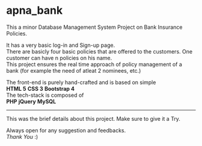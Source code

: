 # apna_bank

This a minor Database Management System Project on Bank Insurance Policies.

It has a very basic log-in and Sign-up page.  
There are basicly four basic policies that are offered to the customers. One customer can have n policies on his name.    
This project ensures the real time approach of policy management of a bank (for example the need of atleat 2 nominees, etc.)  

The front-end is purely hand-crafted and is based on simple  
__HTML 5__ __CSS 3__ __Bootstrap 4__  
The tech-stack is composed of  
__PHP__ __jQuery__ __MySQL__

---

This was the brief details about this project. Make sure to give it a Try.

Always open for any suggestion and feedbacks.  
_Thank You_ :)
